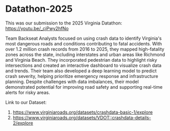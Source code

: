 # Datathon-2025

This was our submission to the 2025 Virginia Datathon: https://youtu.be/_cjPwy2hfNo

Team Backseat Analysts focused on using crash data to identify Virginia's most dangerous roads and conditions contributing 
to fatal accidents. With over 1.2 million crash records from 2016 to 2025, they mapped high-fatality zones across the state, 
including interstates and urban areas like Richmond and Virginia Beach. They incorporated pedestrian data to highlight risky 
intersections and created an interactive dashboard to visualize crash data and trends. Their team also developed a deep 
learning model to predict crash severity, helping prioritize emergency response and infrastructure planning. Despite 
challenges with data imbalances, their model demonstrated potential for improving road safety and supporting real-time 
alerts for risky areas. 

Link to our Dataset:

1. https://www.virginiaroads.org/datasets/crashdata-basic-1/explore
2. https://www.virginiaroads.org/datasets/VDOT::crashdata-details-2/explore

